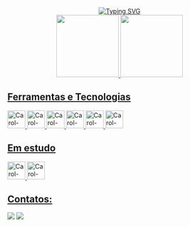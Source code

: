 <div align="center">
   <a href="https://git.io/typing-svg"><img src="https://readme-typing-svg.demolab.com?font=Fira+Code&pause=1000&color=FF8787&center=true&vCenter=true&width=435&lines=Ol%C3%A1%2C+meu+nome+%C3%A9+Carol.;Desenvolvedora+FrontEnd+em+forma%C3%A7%C3%A3o" alt="Typing SVG" /></a>
  </div>
  
<div align="center">
  <a href="https://github.com/CarolGMilano">
  <img height="140em" src="https://github-readme-stats.vercel.app/api?username=CarolGMilano&show_icons=true&theme=radical&include_all_commits=true&count_private=true&random=&randomss524272"/>
  <img height="140em" src="https://github-readme-stats.vercel.app/api/top-langs/?username=CarolGMilano&layout=compact&langs_count=7&theme=radical&random=&randomss524272"/>
</div>  
  
## Ferramentas e Tecnologias
<div>
  <img alt="Carol-HTML" src="https://cdn.jsdelivr.net/gh/devicons/devicon/icons/html5/html5-plain.svg" width="40" height="40"/>   
  <img alt="Carol-CSS" src="https://cdn.jsdelivr.net/gh/devicons/devicon/icons/css3/css3-plain.svg" width="40" height="40"/>
  <img alt="Carol-JS" src="https://cdn.jsdelivr.net/gh/devicons/devicon/icons/javascript/javascript-original.svg" width="40" height="40"/>
  <img alt="Carol-GIT" src="https://cdn.jsdelivr.net/gh/devicons/devicon/icons/git/git-original.svg" width="40" height="40"/>
  <img alt="Carol-SASS" src="https://cdn.jsdelivr.net/gh/devicons/devicon/icons/sass/sass-original.svg" width="40" height="40"/>
  <img alt="Carol-TailwindCSS" src="https://cdn.jsdelivr.net/gh/devicons/devicon/icons/tailwindcss/tailwindcss-plain.svg" width="40" height="40"/>
 </div>

## Em estudo
<div>
  <img alt="Carol-TS" src="https://cdn.jsdelivr.net/gh/devicons/devicon/icons/typescript/typescript-plain.svg" width="40" height="40"/>     
  <img alt="Carol-React" src="https://cdn.jsdelivr.net/gh/devicons/devicon/icons/react/react-original.svg" width="40" height="40"/>
</div>      


## Contatos:
<div>
  <a href = "mailto:carolinamilanorg@gmail.com"><img src="https://img.shields.io/badge/Gmail-D14836?style=for-the-badge&logo=gmail&logoColor=white" target="_blank"></a>
  <a href="https://www.linkedin.com/in/carolina-milano-276048259" target="_blank"><img src="https://img.shields.io/badge/-LinkedIn-%230077B5?style=for-the-badge&logo=linkedin&logoColor=white" target="_blank"></a>   
</div>
